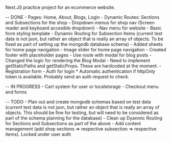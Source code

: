 Next.JS practice project for an ecommerce website.


-- DONE
    - Pages: Home, About, Blogs, Login
    - Dynamic Routes: Sections and Subsections for the shop
    - Dropdown menus for shop nav (Screen reader and keyboard accesible dropdown)
    - Nav menu for website
    - Basic form styling template
    - Dynamic Routing for Subsection Items (current test data is not json, but rather an object that is really an array of objects. To be fixed as part of setting up the mongodb database schema)
    - Added sheets for home page navigation
    - Image slider for home page navigation
    - Created footer with placeholder pages
    - Use route with modal for blog posts
    - Changed the logic for rendering the Blog Modal
    - Need to implement getStaticPaths and getStaticProps. These are hardcoded at the moment.
    - Registration form
     - Auth for login
        * Automatic authentication if httpOnly token is available. Probably send an auth request to check.

-- IN PROGRESS
    - Cart system for user or localstorage
    - Checkout menu and forms

-- TODO
    - Plan out and create mongodb schemas based on test data (current test data is not json, but rather an object that is really an array of objects. This should be fine for testing, but will need to be considered as part of the schema planning for the database)
    - Clean up Dyanmic Routing for Sections and Subsections as part of the above
    - Add content management (add shop sections => respective subsection => respective items). Locked under user auth
